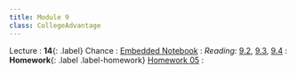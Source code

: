 ```yaml
---
title: Module 9
class: CollegeAdvantage
---
```


Lecture
: **14**{: .label} Chance
: [Embedded Notebook](https://colab.research.google.com/drive/1zE7hYKnn_xMmk0uqbcYfJEA1Is-Vvk4s)
: _Reading:_ [9.2](https://inferentialthinking.com/chapters/09/2/Iteration.html), [9.3](https://inferentialthinking.com/chapters/09/3/Simulation.html), [9.4](https://inferentialthinking.com/chapters/09/4/Monty_Hall_Problem.html)
: **Homework**{: .label .label-homework} [Homework 05](https://colab.research.google.com/drive/1taosIhQUpUrKmEsL12rZtVyDh3W_lpwQ)
: <!--[Homework 05 Worksheet](#)-->

